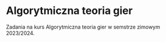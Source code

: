# Algorytmiczna teoria gier

Zadania na kurs Algorytmiczna teoria gier w semstrze zimowym 2023/2024.